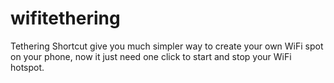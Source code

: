 # wifitethering
Tethering Shortcut give you much simpler way to create your own WiFi spot on your phone, now it just need one click to start and stop your WiFi hotspot.
